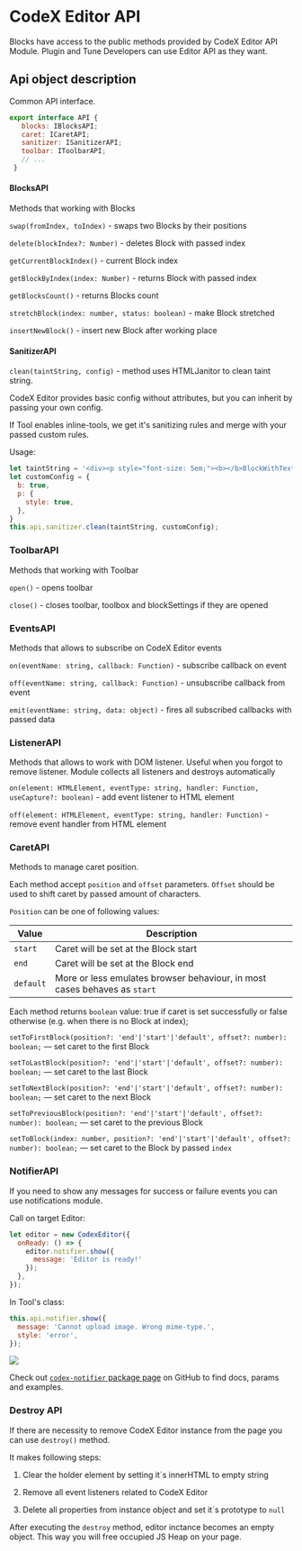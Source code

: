 # CodeX Editor API


Blocks have access to the public methods provided by CodeX Editor API Module. Plugin and Tune Developers
can use Editor API as they want.

## Api object description

Common API interface.

```js
export interface API {
   blocks: IBlocksAPI;
   caret: ICaretAPI;
   sanitizer: ISanitizerAPI;
   toolbar: IToolbarAPI;
   // ...
 }
 ```

#### BlocksAPI

Methods that working with Blocks

`swap(fromIndex, toIndex)` - swaps two Blocks by their positions

`delete(blockIndex?: Number)` - deletes Block with passed index

`getCurrentBlockIndex()` - current Block index

`getBlockByIndex(index: Number)` - returns Block with passed index

`getBlocksCount()` - returns Blocks count

`stretchBlock(index: number, status: boolean)` - make Block stretched

`insertNewBlock()` - insert new Block after working place

#### SanitizerAPI

`clean(taintString, config)` - method uses HTMLJanitor to clean taint string.

CodeX Editor provides basic config without attributes, but you can inherit by passing your own config.

If Tool enables inline-tools, we get it's sanitizing rules and merge with your passed custom rules.

Usage:

```js
let taintString = '<div><p style="font-size: 5em;"><b></b>BlockWithText<a onclick="void(0)"></div>'
let customConfig = {
  b: true,
  p: {
    style: true,
  },
}
this.api.sanitizer.clean(taintString, customConfig);
```

### ToolbarAPI

Methods that working with Toolbar

`open()` - opens toolbar

`close()` - closes toolbar, toolbox and blockSettings if they are opened

### EventsAPI

Methods that allows to subscribe on CodeX Editor events

`on(eventName: string, callback: Function)` - subscribe callback on event

`off(eventName: string, callback: Function)` - unsubscribe callback from event

`emit(eventName: string, data: object)` - fires all subscribed callbacks with passed data

### ListenerAPI

Methods that allows to work with DOM listener. Useful when you forgot to remove listener. Module collects all listeners and destroys automatically

`on(element: HTMLElement, eventType: string, handler: Function, useCapture?: boolean)` - add event listener to HTML element

`off(element: HTMLElement, eventType: string, handler: Function)` - remove event handler from HTML element


### CaretAPI

Methods to manage caret position.

Each method accept `position` and `offset` parameters. `Offset` should be used to shift caret by passed amount of characters.

`Position` can be one of following values:

| Value     | Description 
| --------- | ----------- 
| `start`   | Caret will be set at the Block start
| `end`     | Caret will be set at the Block end
| `default` | More or less emulates browser behaviour, in most cases behaves as `start`  

Each method returns `boolean` value: true if caret is set successfully or false otherwise (e.g. when there is no Block at index);

`setToFirstBlock(position?: 'end'|'start'|'default', offset?: number): boolean;` — set caret to the first Block

`setToLastBlock(position?: 'end'|'start'|'default', offset?: number): boolean;` — set caret to the last Block

`setToNextBlock(position?: 'end'|'start'|'default', offset?: number): boolean;` — set caret to the next Block

`setToPreviousBlock(position?: 'end'|'start'|'default', offset?: number): boolean;` — set caret to the previous Block

`setToBlock(index: number, position?: 'end'|'start'|'default', offset?: number): boolean;` — set caret to the Block by passed `index`

### NotifierAPI

If you need to show any messages for success or failure events you can use notifications module.

Call on target Editor:

```javascript
let editor = new CodexEditor({
  onReady: () => {
    editor.notifier.show({
      message: 'Editor is ready!'
    });
  },
});
```

In Tool's class:

```javascript
this.api.notifier.show({
  message: 'Cannot upload image. Wrong mime-type.',
  style: 'error',
});
```

![](https://capella.pics/14fcdbe4-d6eb-41d4-b66e-e0e86ccf1a4b.jpg)


Check out [`codex-notifier` package page](https://github.com/codex-team/js-notifier) on GitHub to find docs, params and examples. 

### Destroy API

If there are necessity to remove CodeX Editor instance from the page you can use `destroy()` method.

It makes following steps:

1. Clear the holder element by setting it\`s innerHTML to empty string

2. Remove all event listeners related to CodeX Editor

3. Delete all properties from instance object and set it\`s prototype to `null`

After executing the `destroy` method, editor inctance becomes an empty object. This way you will free occupied JS Heap on your page.
